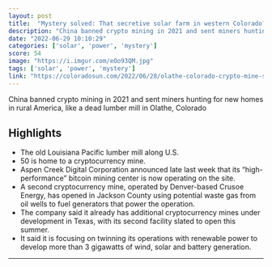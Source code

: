 ```yaml
---
layout: post
title:  "Mystery solved: That secretive solar farm in western Colorado? It’s officially a crypto mine."
description: "China banned crypto mining in 2021 and sent miners hunting for new homes in rural America, like a dead lumber mill in Olathe, Colorado"
date: "2022-06-29 10:10:29"
categories: ['solar', 'power', 'mystery']
score: 54
image: "https://i.imgur.com/eOo93QM.jpg"
tags: ['solar', 'power', 'mystery']
link: "https://coloradosun.com/2022/06/28/olathe-colorado-crypto-mine-solar/"
---
```


China banned crypto mining in 2021 and sent miners hunting for new homes in rural America, like a dead lumber mill in Olathe, Colorado

## Highlights

- The old Louisiana Pacific lumber mill along U.S.
- 50 is home to a cryptocurrency mine.
- Aspen Creek Digital Corporation announced late last week that its “high-performance” bitcoin mining center is now operating on the site.
- A second cryptocurrency mine, operated by Denver-based Crusoe Energy, has opened in Jackson County using potential waste gas from oil wells to fuel generators that power the operation.
- The company said it already has additional cryptocurrency mines under development in Texas, with its second facility slated to open this summer.
- It said it is focusing on twinning its operations with renewable power to develop more than 3 gigawatts of wind, solar and battery generation.

---
